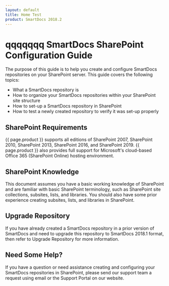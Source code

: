 ```yaml
---
layout: default
title: Home Test
product: SmartDocs 2018.2
---
```

# qqqqqqq SmartDocs SharePoint Configuration Guide

The purpose of this guide is to help you create and configure SmartDocs repositories on your SharePoint server. This guide covers the following topics:

* What a SmartDocs repository is
* How to organize your SmartDocs repositories within your SharePoint site structure
* How to set-up a SmartDocs repository in SharePoint
* How to test a newly created repository to verify it was set-up properly

## SharePoint Requirements

{{ page.product }} supports all editions of SharePoint 2007, SharePoint 2010, SharePoint 2013, SharePoint 2016, and SharePoint 2019. {{ page.product }} also provides full support for Microsoft's cloud-based Office 365 (SharePoint Online) hosting environment.

## SharePoint Knowledge

This document assumes you have a basic working knowledge of SharePoint and are familiar with basic SharePoint terminology, such as SharePoint site collections, subsites, lists, and libraries. You should also have some prior experience creating subsites, lists, and libraries in SharePoint.

## Upgrade Repository

If you have already created a SmartDocs repository in a prior version of SmartDocs and need to upgrade this repository to SmartDocs 2018.1 format, then refer to Upgrade Repository for more information.

## Need Some Help?

If you have a question or need assistance creating and configuring your SmartDocs repositories in SharePoint, please send our support team a request using email or the Support Portal on our website.
